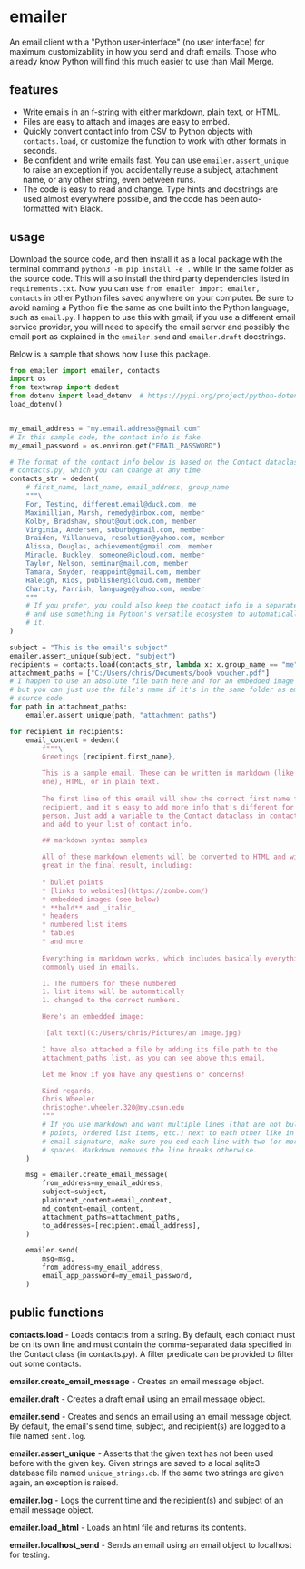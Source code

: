 # emailer

An email client with a "Python user-interface" (no user interface) for maximum customizability in how you send and draft emails. Those who already know Python will find this much easier to use than Mail Merge.

## features

* Write emails in an f-string with either markdown, plain text, or HTML.
* Files are easy to attach and images are easy to embed.
* Quickly convert contact info from CSV to Python objects with `contacts.load`, or customize the function to work with other formats in seconds.
* Be confident and write emails fast. You can use `emailer.assert_unique` to raise an exception if you accidentally reuse a subject, attachment name, or any other string, even between runs.
* The code is easy to read and change. Type hints and docstrings are used almost everywhere possible, and the code has been auto-formatted with Black.

## usage

Download the source code, and then install it as a local package with the terminal command `python3 -m pip install -e .` while in the same folder as the source code. This will also install the third party dependencies listed in `requirements.txt`. Now you can use `from emailer import emailer, contacts` in other Python files saved anywhere on your computer. Be sure to avoid naming a Python file the same as one built into the Python language, such as `email.py`. I happen to use this with gmail; if you use a different email service provider, you will need to specify the email server and possibly the email port as explained in the `emailer.send` and `emailer.draft` docstrings.

Below is a sample that shows how I use this package.

```python
from emailer import emailer, contacts
import os
from textwrap import dedent
from dotenv import load_dotenv  # https://pypi.org/project/python-dotenv/
load_dotenv()


my_email_address = "my.email.address@gmail.com"
# In this sample code, the contact info is fake.
my_email_password = os.environ.get("EMAIL_PASSWORD")

# The format of the contact info below is based on the Contact dataclass in
# contacts.py, which you can change at any time.
contacts_str = dedent(
    # first_name, last_name, email_address, group_name
    """\
    For, Testing, different.email@duck.com, me
    Maximillian, Marsh, remedy@inbox.com, member
    Kolby, Bradshaw, shout@outlook.com, member
    Virginia, Andersen, suburb@gmail.com, member
    Braiden, Villanueva, resolution@yahoo.com, member
    Alissa, Douglas, achievement@gmail.com, member
    Miracle, Buckley, someone@icloud.com, member
    Taylor, Nelson, seminar@mail.com, member
    Tamara, Snyder, reappoint@gmail.com, member
    Haleigh, Rios, publisher@icloud.com, member
    Charity, Parrish, language@yahoo.com, member
    """
    # If you prefer, you could also keep the contact info in a separate file
    # and use something in Python's versatile ecosystem to automatically load
    # it.
)

subject = "This is the email's subject"
emailer.assert_unique(subject, "subject")
recipients = contacts.load(contacts_str, lambda x: x.group_name == "me")
attachment_paths = ["C:/Users/chris/Documents/book voucher.pdf"]
# I happen to use an absolute file path here and for an embedded image below,
# but you can just use the file's name if it's in the same folder as emailer's
# source code.
for path in attachment_paths:
    emailer.assert_unique(path, "attachment_paths")

for recipient in recipients:
    email_content = dedent(
        f"""\
        Greetings {recipient.first_name},

        This is a sample email. These can be written in markdown (like this
        one), HTML, or in plain text.
        
        The first line of this email will show the correct first name for each
        recipient, and it's easy to add more info that's different for each
        person. Just add a variable to the Contact dataclass in contacts.py
        and add to your list of contact info.

        ## markdown syntax samples

        All of these markdown elements will be converted to HTML and will look
        great in the final result, including:
        
        * bullet points
        * [links to websites](https://zombo.com/)
        * embedded images (see below)
        * **bold** and _italic_
        * headers
        * numbered list items
        * tables
        * and more
        
        Everything in markdown works, which includes basically everything
        commonly used in emails.

        1. The numbers for these numbered
        1. list items will be automatically
        1. changed to the correct numbers.

        Here's an embedded image:

        ![alt text](C:/Users/chris/Pictures/an image.jpg)

        I have also attached a file by adding its file path to the
        attachment_paths list, as you can see above this email.

        Let me know if you have any questions or concerns!

        Kind regards,  
        Chris Wheeler  
        christopher.wheeler.320@my.csun.edu  
        """
        # If you use markdown and want multiple lines (that are not bullet
        # points, ordered list items, etc.) next to each other like in the
        # email signature, make sure you end each line with two (or more)
        # spaces. Markdown removes the line breaks otherwise.
    )

    msg = emailer.create_email_message(
        from_address=my_email_address,
        subject=subject,
        plaintext_content=email_content,
        md_content=email_content,
        attachment_paths=attachment_paths,
        to_addresses=[recipient.email_address],
    )

    emailer.send(
        msg=msg,
        from_address=my_email_address,
        email_app_password=my_email_password,
    )

```

## public functions

**contacts.load** - Loads contacts from a string. By default, each contact must be on its own line and must contain the comma-separated data specified in the Contact class (in contacts.py). A filter predicate can be provided to filter out some contacts.

**emailer.create_email_message** - Creates an email message object.

**emailer.draft** - Creates a draft email using an email message object.

**emailer.send** - Creates and sends an email using an email message object. By default, the email's send time, subject, and recipient(s) are logged to a file named `sent.log`.

**emailer.assert_unique** - Asserts that the given text has not been used before with the given key. Given strings are saved to a local sqlite3 database file named `unique_strings.db`. If the same two strings are given again, an exception is raised.

**emailer.log** - Logs the current time and the recipient(s) and subject of an email message object.

**emailer.load_html** - Loads an html file and returns its contents.

**emailer.localhost_send** - Sends an email using an email object to localhost for testing.
